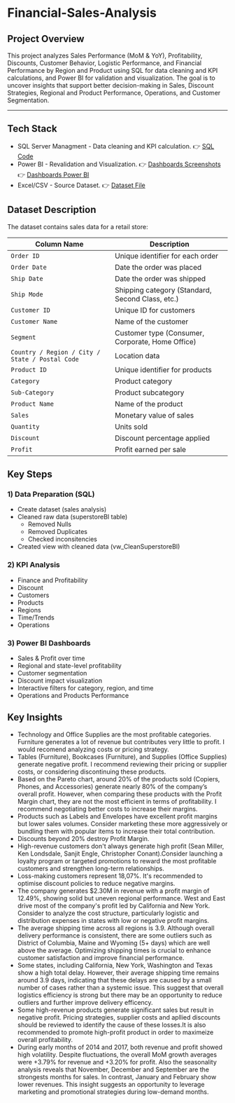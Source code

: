 # Financial-Sales-Analysis 

## Project Overview
This project analyzes Sales Performance (MoM & YoY), Profitability, Discounts, Customer Behavior, Logistic Performance, and Financial Performance by Region and Product using SQL for data cleaning and KPI calculations, and Power BI for validation and visualization.
The goal is to uncover insights that support better decision-making in Sales, Discount Strategies, Regional and Product Performance, Operations, and Customer Segmentation.

---

## Tech Stack 
- SQL Server Managment - Data cleaning and KPI calculation.
   👉 [SQL Code](SQLQuery1.sql)
- Power BI - Revalidation and Visualization.
   👉 [Dashboards Screenshots](Dashboards_Screenshots)
   👉 [Dashboards Power BI ](financial_sales.pbix)
- Excel/CSV - Source Dataset.
  👉 [Dataset File](DataSet)

## Dataset Description

The dataset contains sales data for a retail store: 

| **Column Name** | **Description** |
|------------------|-----------------|
| `Order ID` | Unique identifier for each order |
| `Order Date` | Date the order was placed |
| `Ship Date` | Date the order was shipped |
| `Ship Mode` | Shipping category (Standard, Second Class, etc.) |
| `Customer ID` | Unique ID for customers |
| `Customer Name` | Name of the customer |
| `Segment` | Customer type (Consumer, Corporate, Home Office) |
| `Country / Region / City / State / Postal Code` | Location data |
| `Product ID` | Unique identifier for products |
| `Category` | Product category |
| `Sub-Category` | Product subcategory |
| `Product Name` | Name of the product |
| `Sales` | Monetary value of sales |
| `Quantity` | Units sold |
| `Discount` | Discount percentage applied |
| `Profit` | Profit earned per sale |

##  Key Steps

### 1) Data Preparation (SQL)
- Create dataset (sales analysis)
- Cleaned raw data (superstoreBI table)
    - Removed Nulls
    - Removed Duplicates
    - Checked inconsitencies
- Created view with cleaned data (vw_CleanSuperstoreBI)
### 2) KPI Analysis
  - Finance and Profitability
  - Discount
  - Customers
  - Products
  - Regions
  - Time/Trends
  - Operations
### 3) Power BI Dashboards   
  - Sales & Profit over time
  - Regional and state-level profitability
  - Customer segmentation
  - Discount impact visualization
  - Interactive filters for category, region, and time
  - Operations and Products Performance

## Key Insights
- Technology and Office Supplies are the most profitable categories. Furniture generates a lot of revenue but contributes very little to profit. I would recomend analyzing costs or pricing strategy.
- Tables (Furniture), Bookcases (Furniture), and Supplies (Office Supplies) generate negative profit. I recommend reviewing their pricing or supplier costs, or considering discontinuing these products.
- Based on the Pareto chart, around 20% of the products sold (Copiers, Phones, and Accessories) generate nearly 80% of the company’s overall profit. However, when comparing these products with the Profit Margin chart, they are not the most efficient in terms of profitability. I recommend negotiating better costs to increase their margins.
- Products such as Labels and Envelopes have excellent profit margins but lower sales volumes. Consider marketing these more aggressively or bundling them with popular items to increase their total contribution.
- Discounts beyond 20% destroy Profit Margin.
- High-revenue customers don't always generate high profit (Sean Miller, Ken Londsdale, Sanjit Engle, Christopher Conant).Consider launching a loyalty program or targeted promotions to reward the most profitable customers and strengthen long-term relationships.
- Loss-making customers represent 18,07%. It's recommended to optimise discount policies to reduce negative margins.
- The company generates $2.30M in revenue with a profit margin of 12.49%, showing solid but uneven regional performance. West and East drive most of the company's profit led by California and New York. Consider to analyze the cost structure, particularly logistic and distribution expenses in states with low or negative profit margins.
- The average shipping time across all regions is 3.9. Although overall delivery performance is consistent, there are some outliers such as District of Columbia, Maine and Wyoming (5+ days) which are well above the average. Optimizing shipping times is crucial to enhance customer satisfaction and improve financial performance.
- Some states, including California, New York, Washington and Texas show a high total delay. However, their average shipping time remains around 3.9 days, indicating that these delays are caused by a small number of cases rather than a systemic issue. This suggest that overall logistics efficiency is strong but there may be an opportunity to reduce outliers and further improve delivery efficency.
- Some high-revenue products generate significant sales but result in negative profit. Pricing strategies, supplier costs and apllied discounts should be reviewed to identify the cause of these losses.It is also recommended to promote high-profit product in order to maximeize overall profitability.
- During early months of 2014 and 2017, both revenue and profit showed high volatility. Despite fluctuations, the overall MoM growth averages were +3.79% for revenue and +3.20% for profit. Also the seasonality analysis reveals that November, December and September are the strongests months for sales. In contrast, January and February show lower revenues. This insight suggests an opportunity to leverage marketing and promotional strategies during low-demand months. 




